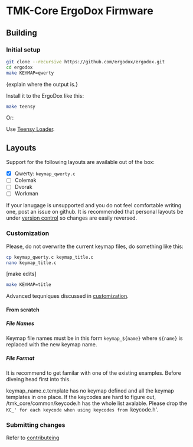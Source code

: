 # TMK-Core ErgoDox Firmware

## Building

### Initial setup

```sh
git clone --recursive https://github.com/ergodox/ergodox.git
cd ergodox
make KEYMAP=qwerty
```

{explain where the output is.}

Install it to the ErgoDox like this:

```sh
make teensy
```

Or:

Use [Teensy Loader](https://www.pjrc.com/teensy/loader.html).

## Layouts

Support for the following layouts are available out of the box:

- [x] Qwerty: `keymap_qwerty.c`
- [ ] Colemak
- [ ] Dvorak
- [ ] Workman

If your lanugage is unsupported and you do not feel comfortable writing one, post an issue on github.
It is recommended that personal layouts be under [version control](http://oss-watch.ac.uk/resources/versioncontrol) so changes are easily reversed.

### Customization

Please, do not overwrite the current keymap files, do something like this:

```sh
cp keymap_qwerty.c keymap_title.c
nano keymap_title.c
```

[make edits]

```sh
make KEYMAP=title
```

Advanced tequniques discussed in [customization]().

#### From scratch

##### File Names

Keymap file names must be in this form `keymap_${name}` where `${name}` is replaced with the new keymap name.

##### File Format

It is recommend to get familar with one of the existing examples. Before diveing head first into this.

keymap_name.c.template has no keymap defined and all the keymap templates in one place.
If the keycodes are hard to figure out, /tmk_core/common/keycode.h has the whole list avalable.
Please drop the `KC_' for each keycode when using keycodes from `keycode.h'.

### Submitting changes

Refer to [contributeing](CONTRIBUTEING.md)
